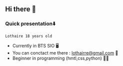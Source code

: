 ## Hi there 👋
 ### Quick presentation⬇️
    Lothaire 18 years old
- Currently in BTS SIO 🖥️
- You can conctact me there : lothairre@gmail.com 📧
- Beginner in programming (hmtl,css,python) 👩‍💻
  
